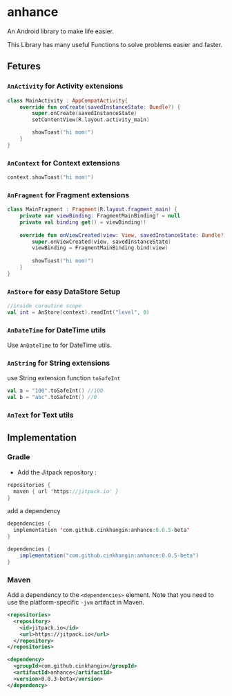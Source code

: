 # anhance

An Android library to make life easier.

This Library has many useful Functions to solve problems easier and faster.

## Fetures
### `AnActivity` for Activity extensions
```kotlin
class MainActivity : AppCompatActivity{
    override fun onCreate(savedInstanceState: Bundle?) {
        super.onCreate(savedInstanceState)
        setContentView(R.layout.activity_main)

        showToast("hi mom!")
    }
}
```

### `AnContext` for Context extensions
```kotlin
context.showToast("hi mom!")
```

### `AnFragment` for Fragment extensions

```kotlin
class MainFragment : Fragment(R.layout.fragment_main) {
    private var viewBinding: FragmentMainBinding? = null
    private val binding get() = viewBinding!!
    
    override fun onViewCreated(view: View, savedInstanceState: Bundle?) {
        super.onViewCreated(view, savedInstanceState)
        viewBinding = FragmentMainBinding.bind(view)
        
        showToast("hi mom!")
    }
}
```

### `AnStore` for easy DataStore Setup

```kotlin
//inside coroutine scope
val int = AnStore(context).readInt("level", 0)
```

### `AnDateTime` for DateTime utils

Use `AnDateTime` to for DateTime utils.

### `AnString` for String extensions

use String extension function `toSafeInt` 

```kotlin
val a = "100".toSafeInt() //100
val b = "abc".toSafeInt() //0
```

### `AnText` for Text utils

## Implementation
### Gradle

- Add the Jitpack repository :

```kotlin
repositories {
  maven { url 'https://jitpack.io' }
}
```

add a dependency
```kotlin
dependencies {
  implementation 'com.github.cinkhangin:anhance:0.0.5-beta'
}
```
```groovy
dependencies {
    implementation("com.github.cinkhangin:anhance:0.0.5-beta")
}
```

### Maven

Add a dependency to the `<dependencies>` element. Note that you need to use the platform-specific `-jvm` artifact in Maven.

```xml
<repositories>
  <repository>
    <id>jitpack.io</id>
    <url>https://jitpack.io</url>
  </repository>
</repositories>

<dependency>
  <groupId>com.github.cinkhangin</groupId>
  <artifactId>anhance</artifactId>
  <version>0.0.3-beta</version>
</dependency>
```